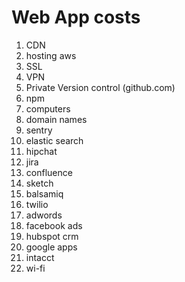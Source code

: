 # Web App costs



1. CDN
1. hosting aws
1. SSL
1. VPN
1. Private Version control (github.com)
1. npm
1. computers 
1. domain names 
1. sentry 
1. elastic search 
1. hipchat
1. jira
1. confluence 
1. sketch
1. balsamiq
1. twilio
1. adwords
1. facebook ads
1. hubspot crm
1. google apps
1. intacct
1. wi-fi